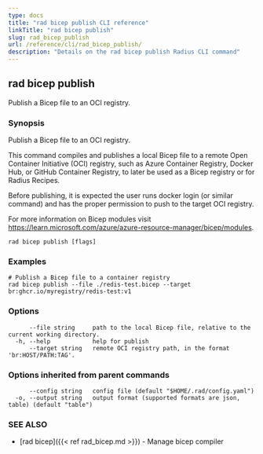 ```yaml
---
type: docs
title: "rad bicep publish CLI reference"
linkTitle: "rad bicep publish"
slug: rad_bicep_publish
url: /reference/cli/rad_bicep_publish/
description: "Details on the rad bicep publish Radius CLI command"
---
```

## rad bicep publish

Publish a Bicep file to an OCI registry.

### Synopsis

Publish a Bicep file to an OCI registry.

This command compiles and publishes a local Bicep file to a remote Open Container Initiative (OCI) registry, such as Azure Container Registry, Docker Hub, or GitHub Container Registry, to later be used as a Bicep registry or for Radius Recipes.

Before publishing, it is expected the user runs docker login (or similar command) and has the proper permission to push to the target OCI registry.

For more information on Bicep modules visit <https://learn.microsoft.com/azure/azure-resource-manager/bicep/modules>.
  
```
rad bicep publish [flags]
```

### Examples

```
# Publish a Bicep file to a container registry
rad bicep publish --file ./redis-test.bicep --target br:ghcr.io/myregistry/redis-test:v1
```

### Options

```
      --file string     path to the local Bicep file, relative to the current working directory.
  -h, --help            help for publish
      --target string   remote OCI registry path, in the format 'br:HOST/PATH:TAG'.
```

### Options inherited from parent commands

```
      --config string   config file (default "$HOME/.rad/config.yaml")
  -o, --output string   output format (supported formats are json, table) (default "table")
```

### SEE ALSO

* [rad bicep]({{< ref rad_bicep.md >}}) - Manage bicep compiler
